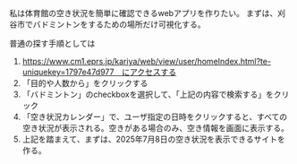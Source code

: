 私は体育館の空き状況を簡単に確認できるwebアプリを作りたい。
まずは、刈谷市でバドミントンをするための場所だけ可視化する。

普通の探す手順としては
1. https://www.cm1.eprs.jp/kariya/web/view/user/homeIndex.html?te-uniquekey=1797e47d977　にアクセスする
2. 「目的や人数から」をクリックする
3. 「バドミントン」のcheckboxを選択して、「上記の内容で検索する」をクリック
4.  「空き状況カレンダー」で、ユーザ指定の日時をクリックすると、すべての空き状況が表示される。空きがある場合のみ、空き情報を画面に表示する。 
5. 上記を踏まえて、まずは、2025年7月8日の空き状況を表示できるサイトを作る。
